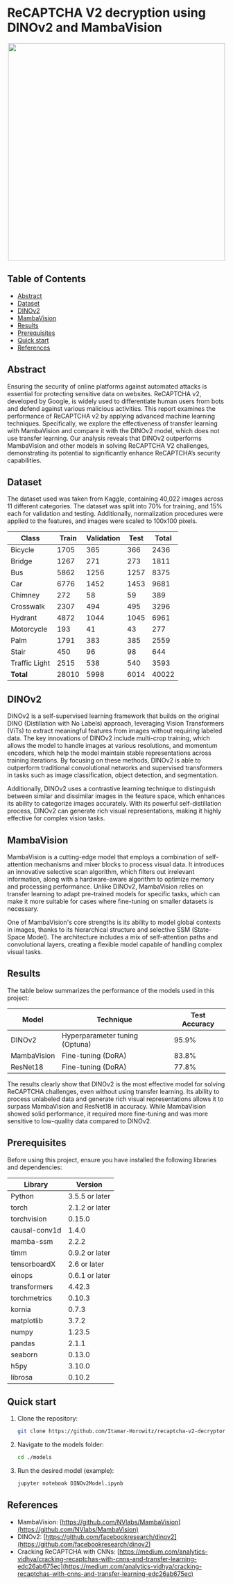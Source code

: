 # ReCAPTCHA V2 decryption using DINOv2 and MambaVision 

<p align="center">
  <img width="500" src="https://github.com/Itamar-Horowitz/recaptcha-v2-decryptor/blob/main/images/google_recaptcha.png">
</p>

## Table of Contents
  * [Abstract](#background)
  * [Dataset](#dataset)
  * [DINOv2](#dinov2)
  * [MambaVision](#mambavision)
  * [Results](#results)
  * [Prerequisites](#prerequisites)
  * [Quick start](#quickstart)
  * [References](#references)

## Abstract

Ensuring the security of online platforms against automated attacks is essential for protecting sensitive data on websites. ReCAPTCHA v2, developed by Google, is widely used to differentiate human users from bots and defend against various malicious activities. This report examines the performance of ReCAPTCHA v2 by applying advanced machine learning techniques. Specifically, we explore the effectiveness of transfer learning with MambaVision and compare it with the DINOv2 model, which does not use transfer learning. Our analysis reveals that DINOv2 outperforms MambaVision and other models in solving ReCAPTCHA V2 challenges, demonstrating its potential to significantly enhance ReCAPTCHA’s security capabilities.

## Dataset

The dataset used was taken from Kaggle, containing 40,022 images across 11 different categories. The dataset was split into 70% for training, and 15% each for validation and testing. Additionally, normalization procedures were applied to the features, and images were scaled to 100x100 pixels.

| Class          | Train | Validation | Test | Total |
|----------------|-------|------------|------|-------|
| Bicycle        | 1705  | 365        | 366  | 2436  |
| Bridge         | 1267  | 271        | 273  | 1811  |
| Bus            | 5862  | 1256       | 1257 | 8375  |
| Car            | 6776  | 1452       | 1453 | 9681  |
| Chimney        | 272   | 58         | 59   | 389   |
| Crosswalk      | 2307  | 494        | 495  | 3296  |
| Hydrant        | 4872  | 1044       | 1045 | 6961  |
| Motorcycle     | 193   | 41         | 43   | 277   |
| Palm           | 1791  | 383        | 385  | 2559  |
| Stair          | 450   | 96         | 98   | 644   |
| Traffic Light  | 2515  | 538        | 540  | 3593  |
| **Total**      | 28010 | 5998       | 6014 | 40022 |

## DINOv2

DINOv2 is a self-supervised learning framework that builds on the original DINO (Distillation with No Labels) approach, leveraging Vision Transformers (ViTs) to extract meaningful features from images without requiring labeled data. The key innovations of DINOv2 include multi-crop training, which allows the model to handle images at various resolutions, and momentum encoders, which help the model maintain stable representations across training iterations. By focusing on these methods, DINOv2 is able to outperform traditional convolutional networks and supervised transformers in tasks such as image classification, object detection, and segmentation.

Additionally, DINOv2 uses a contrastive learning technique to distinguish between similar and dissimilar images in the feature space, which enhances its ability to categorize images accurately. With its powerful self-distillation process, DINOv2 can generate rich visual representations, making it highly effective for complex vision tasks.

## MambaVision

MambaVision is a cutting-edge model that employs a combination of self-attention mechanisms and mixer blocks to process visual data. It introduces an innovative selective scan algorithm, which filters out irrelevant information, along with a hardware-aware algorithm to optimize memory and processing performance. Unlike DINOv2, MambaVision relies on transfer learning to adapt pre-trained models for specific tasks, which can make it more suitable for cases where fine-tuning on smaller datasets is necessary.

One of MambaVision's core strengths is its ability to model global contexts in images, thanks to its hierarchical structure and selective SSM (State-Space Model). The architecture includes a mix of self-attention paths and convolutional layers, creating a flexible model capable of handling complex visual tasks.

## Results

The table below summarizes the performance of the models used in this project:

| Model        | Technique                      | Test Accuracy |
|--------------|--------------------------------|---------------|
| DINOv2       | Hyperparameter tuning (Optuna) | 95.9%         |
| MambaVision  | Fine-tuning (DoRA)             | 83.8%         |
| ResNet18     | Fine-tuning (DoRA)             | 77.8%         |

The results clearly show that DINOv2 is the most effective model for solving ReCAPTCHA challenges, even without using transfer learning. Its ability to process unlabeled data and generate rich visual representations allows it to surpass MambaVision and ResNet18 in accuracy. While MambaVision showed solid performance, it required more fine-tuning and was more sensitive to low-quality data compared to DINOv2.

## Prerequisites

Before using this project, ensure you have installed the following libraries and dependencies:

| Library                 | Version               |
|-------------------------|-----------------------|
| Python                  | 3.5.5 or later        |
| torch                   | 2.1.2 or later        |
| torchvision             | 0.15.0                |
| causal-conv1d           | 1.4.0                 |
| mamba-ssm               | 2.2.2                 |
| timm                    | 0.9.2 or later        |
| tensorboardX            | 2.6 or later          |
| einops                  | 0.6.1 or later        |
| transformers            | 4.42.3                |
| torchmetrics            | 0.10.3                |
| kornia                  | 0.7.3                 |
| matplotlib              | 3.7.2                 |
| numpy                   | 1.23.5                |
| pandas                  | 2.1.1                 |
| seaborn                 | 0.13.0                |
| h5py                    | 3.10.0                |
| librosa                 | 0.10.2                |

## Quick start

1. Clone the repository:
   ```bash
   git clone https://github.com/Itamar-Horowitz/recaptcha-v2-decryptor.git

2. Navigate to the models folder:
   ```bash
   cd ./models

3. Run the desired model (example):
   ```bash
   jupyter notebook DINOv2Model.ipynb

## References

- MambaVision: [https://github.com/NVlabs/MambaVision](https://github.com/NVlabs/MambaVision)
- DINOv2: [https://github.com/facebookresearch/dinov2](https://github.com/facebookresearch/dinov2)
- Cracking ReCAPTCHA with CNNs: [https://medium.com/analytics-vidhya/cracking-recaptchas-with-cnns-and-transfer-learning-edc26ab675ec](https://medium.com/analytics-vidhya/cracking-recaptchas-with-cnns-and-transfer-learning-edc26ab675ec)

